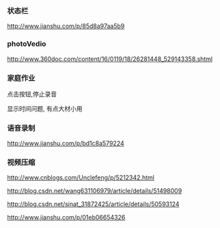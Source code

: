 ### 状态栏

http://www.jianshu.com/p/85d8a97aa5b9


### photoVedio

http://www.360doc.com/content/16/0119/18/26281448_529143358.shtml

### 家庭作业

点击按钮,停止录音

显示时间问题, 有点大材小用


### 语音录制

http://www.jianshu.com/p/bd1c8a579224


### 视频压缩

http://www.cnblogs.com/Unclefeng/p/5212342.html

http://blog.csdn.net/wang631106979/article/details/51498009

http://blog.csdn.net/sinat_31872425/article/details/50593124

http://www.jianshu.com/p/01eb06654326


